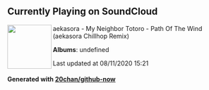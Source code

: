 ## Currently Playing on SoundCloud

[<img align="left" width="100" src="https://i1.sndcdn.com/artworks-000156865742-xpgduy-t120x120.jpg">](https://soundcloud.com/akashh_495/my-neighbor-totoro-path-of-the-wind-aekasora-chillhop-remix)

aekasora - My Neighbor Totoro - Path Of The Wind (aekasora Chillhop Remix)

**Albums**: undefined

Last updated at 08/11/2020 15:21

#### Generated with [20chan/github-now](https://github.com/20chan/github-now)


<!--
**20chan/20chan** is a ✨ _special_ ✨ repository because its `README.md` (this file) appears on your GitHub profile.

Here are some ideas to get you started:

- 🔭 I’m currently working on ...
- 🌱 I’m currently learning ...
- 👯 I’m looking to collaborate on ...
- 🤔 I’m looking for help with ...
- 💬 Ask me about ...
- 📫 How to reach me: ...
- 😄 Pronouns: ...
- ⚡ Fun fact: ...
-->
